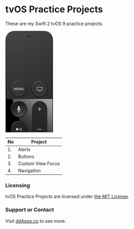 # tvOS Practice Projects
These are my Swift 2 tvOS 9 practice projects.

![](https://github.com/duliodenis/tvOS-practice/blob/master/art/remote.png)

No  | Project
------------- | -------------
1. | Alerts
2. | Buttons
3. | Custom View Focus
4. | Navigation


### Licensing
tvOS Practice Projects are licensed under [the MIT License](https://github.com/duliodenis/tvOS-practice/blob/master/LICENSE).

### Support or Contact
Visit [ddApps.co](http://ddapps.co) to see more.
